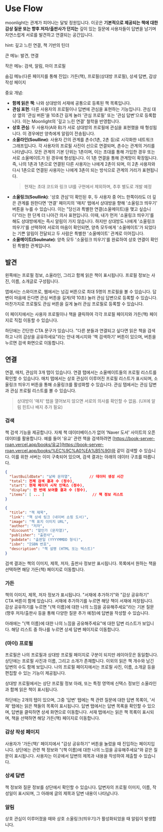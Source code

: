 # Use Flow

moonlight는 관계가 피어나는 달빛 정원입니다. 이곳은 **기본적으로 제공되는 책에 대한 감상 질문 또는 향후 저자/출판사가 던지는** 깊이 있는 질문에 사용자들이 답변을 남기며 자연스럽게 서로를 발견하고 연결되는 공간입니다.

hint: 깊고 느린 연결, 책 기반의 틴더

큰 메뉴: 발견, 연결

작은 메뉴: 검색, 알림, 마이 프로필

숨김 메뉴(다른 페이지를 통해 진입): 가든(책), 프로필(상대방 프로필), 상세 답변, 감상 작성 페이지

중요 개념:

- **함께 읽은 책**: 나와 상대방의 서재에 공통으로 등록된 책 목록입니다.
- **관심 표현**: 다른 사용자의 프로필이나 답변에 관심을 표현하는 기능입니다. 관심 대상 옆의 '관심 버튼'을 10초간 길게 눌러 '관심 프로필' 또는 '관심 답변'으로 등록합니다. 이는 Moonlight의 '깊고 느린 연결' 철학을 반영합니다.
- **상호 관심**: 두 사용자(A와 B)가 서로 상대방의 프로필에 관심을 표현했을 때 형성됩니다. 이 경우에만 양측에게 알림이 전송됩니다.
- **소울라인(Soulline)**: 사용자 간의 관계를 촌수(1촌, 2촌 등)로 시각화한 네트워크 그래프입니다. 각 사용자의 프로필 사진이 선으로 연결되며, 촌수는 관계의 거리를 나타냅니다. 모든 관계의 기본 단위는 1촌이며, 이는 초대를 통해 가입한 경우 또는 서로 소울메이트가 된 경우에 형성됩니다. 이 1촌 연결을 통해 관계망이 확장됩니다. 즉, 나의 1촌과 1촌으로 연결된 다른 사용자는 나에게 2촌이 되며, 이 2촌 사용자와 다시 1촌으로 연결된 사용자는 나에게 3촌이 되는 방식으로 관계의 거리가 표현됩니다.
  > 현재는 초대 코드와 링크 UI를 구현에서 제외하며, 추후 별도로 개발 예정
- **소울링크(Soullink)**: '상호 관심'이 확인된 후, 두 사용자 중 어느 한쪽이라도 더 깊은 관계를 원한다면 '연결' 페이지의 '매치' 탭에서 상대방을 향해 '소울링크 띄우기' 버튼을 누를 수 있습니다. 이는 "당신과 특별한 연결(소울메이트)을 맺고 싶습니다"라는 한 단계 더 나아간 의사 표현입니다. 이때, 내가 먼저 '소울링크 띄우기'를 해도 상대방에게는 즉시 알림이 가지 않습니다. 하지만 상대방도 나에게 '소울링크 띄우기'를 선택하여 서로의 마음이 확인되면, 양측 모두에게 '소울메이트'가 되었다는 기쁜 알림이 전달되고 두 사람은 특별한 '소울메이트' 관계로 이어집니다.
- **소울메이트(Soulmate)**: 양측 모두 '소울링크 띄우기'를 완료하여 상호 연결이 확인된 특별한 관계입니다.

## 발견

왼쪽에는 프로필 정보, 소울라인, 그리고 함께 읽은 책이 표시됩니다. 프로필 정보는 사진, 이름, 소개글로 구성됩니다.

앱에서는 스와이프로, 웹에서는 넘김 버튼으로 최대 5명의 프로필을 볼 수 있습니다. 답변이 마음에 든다면 관심 버튼을 길게(약 10초) 눌러 관심 답변으로 등록할 수 있습니다. 마찬가지로 프로필도 관심 버튼을 길게 눌러 관심 프로필로 등록할 수 있습니다.

이 페이지에서는 사용자 프로필이나 책을 클릭하여 각각 프로필 페이지와 가든(책) 페이지로 직접 이동할 수 있습니다.

하단에는 간단한 CTA 문구가 있습니다. "다른 분들과 연결되고 싶다면 읽은 책을 검색하고 나의 감상을 공유하세요"라는 안내 메시지와 '책 검색하기' 버튼이 있으며, 버튼을 누르면 검색 화면으로 이동합니다.

## 연결

연결, 매치, 관심의 3개 탭이 있습니다. 연결 탭에서는 소울메이트들의 프로필 리스트를 확인할 수 있습니다. 매치 탭에서는 상호 관심이 이루어진 프로필 리스트가 표시되며, 소울링크 띄우기 버튼을 통해 소울링크를 활성화할 수 있습니다. 관심 탭에서는 관심 답변과 관심 프로필 리스트를 볼 수 있습니다.

> 상대방이 '매치' 탭을 열어보지 않으면 서로의 의사를 확인할 수 없음. (UX에 알림 힌트나 배지 추가 필요)

### 검색

책 검색 기능을 제공합니다. 자체 책 데이터베이스가 없어 'Naver 도서' 사이트의 오픈 데이터를 활용합니다. 예를 들어 '유교' 관련 책을 검색하려면 [https://book-server-roan.vercel.app/books/유교](https://book-server-roan.vercel.app/books/%EC%9C%A0%EA%B5%90)와 같이 검색할 수 있습니다. 이를 위한 서버는 이미 구축되어 있으며, 검색 결과는 아래의 데이터 구조를 따릅니다.

```json
{
  "lastBuildDate": "날짜 문자열",        // 데이터 생성 시간
  "total": 전체 검색 결과 수 (정수),
  "start": 현재 페이지 시작 인덱스 (정수),
  "display": 한 번에 보여줄 결과 수 (정수),
  "items": [ ... ]                      // 책 정보 리스트
}
```

```json
{
  "title": "책 제목",
  "link": "책 상세 링크 (네이버 쇼핑 도서)",
  "image": "책 표지 이미지 URL",
  "author": "저자",
  "discount": "할인가 (문자열)",
  "publisher": "출판사",
  "pubdate": "출판일 (YYYYMMDD 형식)",
  "isbn": "ISBN 번호",
  "description": "책 설명 (HTML 또는 텍스트)"
}
```

검색 결과는 책의 이미지, 제목, 저자, 출판사 정보만 표시됩니다. 목록에서 원하는 책을 선택하면 해당 가든(책) 페이지로 이동합니다.

### 가든

책의 이미지, 제목, 저자 정보가 표시됩니다. "서재에 추가하기"와 "감상 공유하기" CTA 버튼이 함께 있습니다. 서재에 추가하기를 누르면 해당 책이 서재에 저장됩니다. 감상 공유하기를 누르면 "{책 이름}에 대한 나의 느낌을 공유해주세요"라는 기본 질문(향후 저자/출판사 등을 통해 다양한 질문 추가 예정)에 답변을 작성할 수 있습니다.

아래에는 "{책 이름}에 대한 나의 느낌을 공유해주세요"에 대한 답변 리스트가 보입니다. 해당 리스트 중 하나를 누르면 상세 답변 페이지로 이동합니다.

### (마이) 프로필

프로필은 나의 프로필과 상대방 프로필 페이지로 구분이 되지만 레이아웃은 동일합니다. 상단에는 프로필 사진과 이름, 그리고 소개가 존재합니다. 이외의 읽은 책 개수와 남긴 답변의 수도 함께 보입니다. 나의 프로필 페이지에서는 프로필 사진, 이름, 소개글 등을 편집할 수 있는 기능이 제공됩니다.

상대방 프로필에서는 상단 프로필 정보 아래, 또는 특정 영역에 신택스 정보인 소울라인과 함께 읽은 책이 표시됩니다.

하단에는 2개의 탭이 있으며, 그중 '답변' 탭에는 책 관련 질문에 대한 답변 목록이, '서재' 탭에는 읽은 책들의 목록이 표시됩니다. 답변 탭에서는 답변 목록을 확인할 수 있으며, 답변을 클릭하면 상세 화면으로 이동합니다. 서재 탭에서는 읽은 책 목록이 표시되며, 책을 선택하면 해당 가든(책) 페이지로 이동합니다.

### 감상 작성 페이지

사용자가 '가든(책)' 페이지에서 "감상 공유하기" 버튼을 눌렀을 때 진입하는 페이지입니다. 상단에는 관련 책 정보와 "{책 이름}에 대한 나의 느낌을 공유해주세요"와 같은 질문이 표시됩니다. 사용자는 이곳에서 답변의 제목과 내용을 작성하여 제출할 수 있습니다.

### 상세 답변

책 정보와 질문 정보를 상단에서 확인할 수 있습니다. 답변자의 프로필 이미지, 이름, 작성일이 표시되며, 그 아래에 글의 제목과 답변 내용이 나타납니다.

### 알림

상호 관심이 이루어졌을 때와 상호 소울링크(띄우기)가 활성화되었을 때 알림이 발생합니다.
